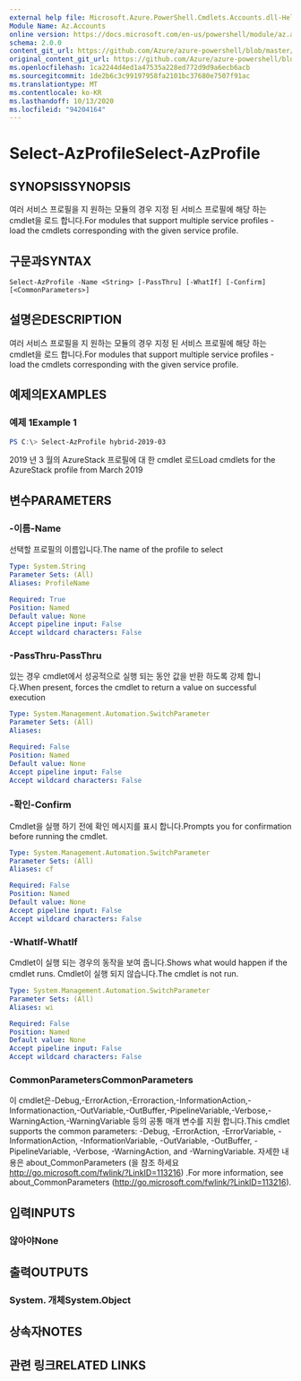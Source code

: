 ```yaml
---
external help file: Microsoft.Azure.PowerShell.Cmdlets.Accounts.dll-Help.xml
Module Name: Az.Accounts
online version: https://docs.microsoft.com/en-us/powershell/module/az.accounts/select-azprofile
schema: 2.0.0
content_git_url: https://github.com/Azure/azure-powershell/blob/master/src/Accounts/Accounts/help/Select-AzProfile.md
original_content_git_url: https://github.com/Azure/azure-powershell/blob/master/src/Accounts/Accounts/help/Select-AzProfile.md
ms.openlocfilehash: 1ca2244d4ed1a47535a228ed772d9d9a6ecb6acb
ms.sourcegitcommit: 1de2b6c3c99197958fa2101bc37680e7507f91ac
ms.translationtype: MT
ms.contentlocale: ko-KR
ms.lasthandoff: 10/13/2020
ms.locfileid: "94204164"
---
```

# <span data-ttu-id="4d6f4-101">Select-AzProfile</span><span class="sxs-lookup"><span data-stu-id="4d6f4-101">Select-AzProfile</span></span>

## <span data-ttu-id="4d6f4-102">SYNOPSIS</span><span class="sxs-lookup"><span data-stu-id="4d6f4-102">SYNOPSIS</span></span>
<span data-ttu-id="4d6f4-103">여러 서비스 프로필을 지 원하는 모듈의 경우 지정 된 서비스 프로필에 해당 하는 cmdlet을 로드 합니다.</span><span class="sxs-lookup"><span data-stu-id="4d6f4-103">For modules that support multiple service profiles - load the cmdlets corresponding with the given service profile.</span></span>

## <span data-ttu-id="4d6f4-104">구문과</span><span class="sxs-lookup"><span data-stu-id="4d6f4-104">SYNTAX</span></span>

```
Select-AzProfile -Name <String> [-PassThru] [-WhatIf] [-Confirm] [<CommonParameters>]
```

## <span data-ttu-id="4d6f4-105">설명은</span><span class="sxs-lookup"><span data-stu-id="4d6f4-105">DESCRIPTION</span></span>
<span data-ttu-id="4d6f4-106">여러 서비스 프로필을 지 원하는 모듈의 경우 지정 된 서비스 프로필에 해당 하는 cmdlet을 로드 합니다.</span><span class="sxs-lookup"><span data-stu-id="4d6f4-106">For modules that support multiple service profiles - load the cmdlets corresponding with the given service profile.</span></span>

## <span data-ttu-id="4d6f4-107">예제의</span><span class="sxs-lookup"><span data-stu-id="4d6f4-107">EXAMPLES</span></span>

### <span data-ttu-id="4d6f4-108">예제 1</span><span class="sxs-lookup"><span data-stu-id="4d6f4-108">Example 1</span></span>
```powershell
PS C:\> Select-AzProfile hybrid-2019-03
```

<span data-ttu-id="4d6f4-109">2019 년 3 월의 AzureStack 프로필에 대 한 cmdlet 로드</span><span class="sxs-lookup"><span data-stu-id="4d6f4-109">Load cmdlets for the AzureStack profile from March 2019</span></span>

## <span data-ttu-id="4d6f4-110">변수</span><span class="sxs-lookup"><span data-stu-id="4d6f4-110">PARAMETERS</span></span>

### <span data-ttu-id="4d6f4-111">-이름</span><span class="sxs-lookup"><span data-stu-id="4d6f4-111">-Name</span></span>
<span data-ttu-id="4d6f4-112">선택할 프로필의 이름입니다.</span><span class="sxs-lookup"><span data-stu-id="4d6f4-112">The name of the profile to select</span></span>

```yaml
Type: System.String
Parameter Sets: (All)
Aliases: ProfileName

Required: True
Position: Named
Default value: None
Accept pipeline input: False
Accept wildcard characters: False
```

### <span data-ttu-id="4d6f4-113">-PassThru</span><span class="sxs-lookup"><span data-stu-id="4d6f4-113">-PassThru</span></span>
<span data-ttu-id="4d6f4-114">있는 경우 cmdlet에서 성공적으로 실행 되는 동안 값을 반환 하도록 강제 합니다.</span><span class="sxs-lookup"><span data-stu-id="4d6f4-114">When present, forces the cmdlet to return a value on successful execution</span></span>

```yaml
Type: System.Management.Automation.SwitchParameter
Parameter Sets: (All)
Aliases:

Required: False
Position: Named
Default value: None
Accept pipeline input: False
Accept wildcard characters: False
```

### <span data-ttu-id="4d6f4-115">-확인</span><span class="sxs-lookup"><span data-stu-id="4d6f4-115">-Confirm</span></span>
<span data-ttu-id="4d6f4-116">Cmdlet을 실행 하기 전에 확인 메시지를 표시 합니다.</span><span class="sxs-lookup"><span data-stu-id="4d6f4-116">Prompts you for confirmation before running the cmdlet.</span></span>

```yaml
Type: System.Management.Automation.SwitchParameter
Parameter Sets: (All)
Aliases: cf

Required: False
Position: Named
Default value: None
Accept pipeline input: False
Accept wildcard characters: False
```

### <span data-ttu-id="4d6f4-117">-WhatIf</span><span class="sxs-lookup"><span data-stu-id="4d6f4-117">-WhatIf</span></span>
<span data-ttu-id="4d6f4-118">Cmdlet이 실행 되는 경우의 동작을 보여 줍니다.</span><span class="sxs-lookup"><span data-stu-id="4d6f4-118">Shows what would happen if the cmdlet runs.</span></span>
<span data-ttu-id="4d6f4-119">Cmdlet이 실행 되지 않습니다.</span><span class="sxs-lookup"><span data-stu-id="4d6f4-119">The cmdlet is not run.</span></span>

```yaml
Type: System.Management.Automation.SwitchParameter
Parameter Sets: (All)
Aliases: wi

Required: False
Position: Named
Default value: None
Accept pipeline input: False
Accept wildcard characters: False
```

### <span data-ttu-id="4d6f4-120">CommonParameters</span><span class="sxs-lookup"><span data-stu-id="4d6f4-120">CommonParameters</span></span>
<span data-ttu-id="4d6f4-121">이 cmdlet은-Debug,-ErrorAction,-Erroraction,-InformationAction,-Informationaction,-OutVariable,-OutBuffer,-PipelineVariable,-Verbose,-WarningAction,-WarningVariable 등의 공통 매개 변수를 지원 합니다.</span><span class="sxs-lookup"><span data-stu-id="4d6f4-121">This cmdlet supports the common parameters: -Debug, -ErrorAction, -ErrorVariable, -InformationAction, -InformationVariable, -OutVariable, -OutBuffer, -PipelineVariable, -Verbose, -WarningAction, and -WarningVariable.</span></span> <span data-ttu-id="4d6f4-122">자세한 내용은 about_CommonParameters (을 참조 하세요 http://go.microsoft.com/fwlink/?LinkID=113216) .</span><span class="sxs-lookup"><span data-stu-id="4d6f4-122">For more information, see about_CommonParameters (http://go.microsoft.com/fwlink/?LinkID=113216).</span></span>

## <span data-ttu-id="4d6f4-123">입력</span><span class="sxs-lookup"><span data-stu-id="4d6f4-123">INPUTS</span></span>

### <span data-ttu-id="4d6f4-124">않아야</span><span class="sxs-lookup"><span data-stu-id="4d6f4-124">None</span></span>

## <span data-ttu-id="4d6f4-125">출력</span><span class="sxs-lookup"><span data-stu-id="4d6f4-125">OUTPUTS</span></span>

### <span data-ttu-id="4d6f4-126">System. 개체</span><span class="sxs-lookup"><span data-stu-id="4d6f4-126">System.Object</span></span>
## <span data-ttu-id="4d6f4-127">상속자</span><span class="sxs-lookup"><span data-stu-id="4d6f4-127">NOTES</span></span>

## <span data-ttu-id="4d6f4-128">관련 링크</span><span class="sxs-lookup"><span data-stu-id="4d6f4-128">RELATED LINKS</span></span>
